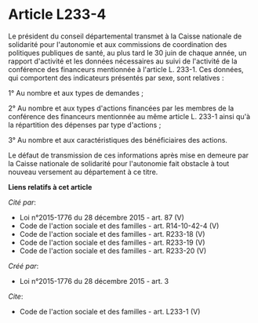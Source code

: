 # Article L233-4

Le président du conseil départemental transmet à la Caisse nationale de solidarité pour l'autonomie et aux commissions de
coordination des politiques publiques de santé, au plus tard le 30 juin de chaque année, un rapport d'activité et les données
nécessaires au suivi de l'activité de la conférence des financeurs mentionnée à l'article L. 233-1. Ces données, qui
comportent des indicateurs présentés par sexe, sont relatives : 

1° Au nombre et aux types de demandes ; 

2° Au nombre et aux types d'actions financées par les membres de la conférence des financeurs mentionnée au même article L.
233-1 ainsi qu'à la répartition des dépenses par type d'actions ; 

3° Au nombre et aux caractéristiques des bénéficiaires des actions. 

Le défaut de transmission de ces informations après mise en demeure par la Caisse nationale de solidarité pour l'autonomie
fait obstacle à tout nouveau versement au département à ce titre.

**Liens relatifs à cet article**

_Cité par_:

  - Loi n°2015-1776 du 28 décembre 2015 - art. 87 (V)
  - Code de l'action sociale et des familles - art. R14-10-42-4 (V)
  - Code de l'action sociale et des familles - art. R233-18 (V)
  - Code de l'action sociale et des familles - art. R233-19 (V)
  - Code de l'action sociale et des familles - art. R233-20 (V)

_Créé par_:

  - Loi n°2015-1776 du 28 décembre 2015 - art. 3

_Cite_:

  - Code de l'action sociale et des familles - art. L233-1 (V)
